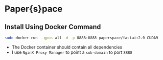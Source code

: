 # Paper{s}pace

## Install Using Docker Command

```sh
sudo docker run --gpus all -d -p 8888:8888 paperspace/fastai:2.0-CUDA9.2-base-3.0-v0.0.11-jupyterlab
```

- The Docker container should contain all dependencies
- I use `NginX Proxy Manager` to point a `sub-domain` to port `8888`



